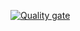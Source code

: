 [![Quality gate](https://sonarcloud.io/api/project_badges/quality_gate?project=Jedi-5_Spring_Maven)](https://sonarcloud.io/summary/new_code?id=Jedi-5_Spring_Maven)
